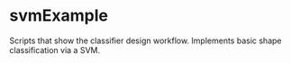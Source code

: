 # svmExample
Scripts that show the classifier design workflow. Implements basic shape classification via a SVM.